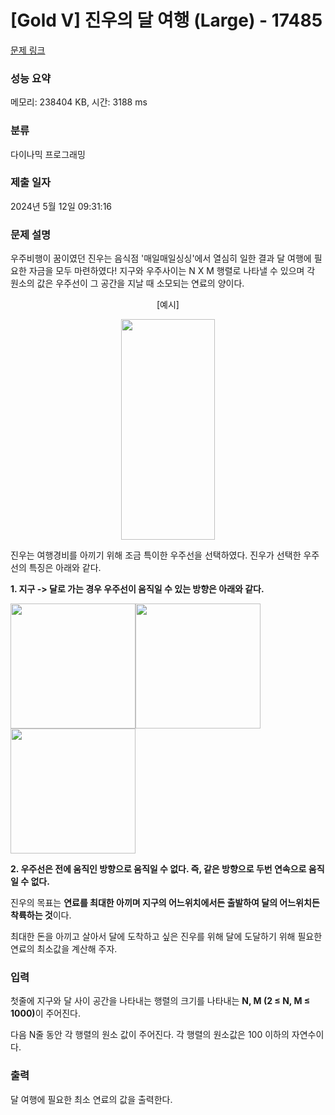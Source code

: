 # [Gold V] 진우의 달 여행 (Large) - 17485 

[문제 링크](https://www.acmicpc.net/problem/17485) 

### 성능 요약

메모리: 238404 KB, 시간: 3188 ms

### 분류

다이나믹 프로그래밍

### 제출 일자

2024년 5월 12일 09:31:16

### 문제 설명

<p>우주비행이 꿈이였던 진우는 음식점 '매일매일싱싱'에서 열심히 일한 결과 달 여행에 필요한 자금을 모두 마련하였다! 지구와 우주사이는 N X M 행렬로 나타낼 수 있으며 각 원소의 값은 우주선이 그 공간을 지날 때 소모되는 연료의 양이다.</p>

<p style="text-align: center;">[예시]</p>

<p style="text-align: center;"><img alt="" src="https://upload.acmicpc.net/9e155c65-43ea-492b-af73-d3f9f9c9dc44/-/preview/" style="height: 353px; width: 150px;"></p>

<p>진우는 여행경비를 아끼기 위해 조금 특이한 우주선을 선택하였다. 진우가 선택한 우주선의 특징은 아래와 같다.</p>

<p><strong>1. 지구 -> 달로 가는 경우 우주선이 움직일 수 있는 방향은 아래와 같다.</strong></p>

<p><img alt="" src="https://upload.acmicpc.net/8f6fc516-9870-4ef6-8474-b5d82f7b6f21/-/preview/" style="width: 200px; height: 200px;"><img alt="" src="https://upload.acmicpc.net/eb6f87f0-f4d0-43cc-8e9d-5d94bfc41936/-/preview/" style="width: 200px; height: 200px;"><img alt="" src="https://upload.acmicpc.net/e7b501aa-c92c-4a17-aed7-c7868b89af7a/-/preview/" style="width: 200px; height: 200px;"></p>

<p><strong>2. 우주선은 전에 움직인 방향으로 움직일 수 없다. 즉, 같은 방향으로 두번 연속으로 움직일 수 없다.</strong></p>

<p>진우의 목표는 <strong>연료를 최대한 아끼며 지구의 어느위치에서든 출발하여 달의 어느위치든 착륙하는 것</strong>이다.</p>

<p>최대한 돈을 아끼고 살아서 달에 도착하고 싶은 진우를 위해 달에 도달하기 위해 필요한 연료의 최소값을 계산해 주자.</p>

### 입력 

 <p>첫줄에 지구와 달 사이 공간을 나타내는 행렬의 크기를 나타내는 <strong>N, M (2 ≤ N, M ≤ 1000)</strong>이 주어진다.</p>

<p>다음 N줄 동안 각 행렬의 원소 값이 주어진다. 각 행렬의 원소값은 100 이하의 자연수이다.</p>

### 출력 

 <p>달 여행에 필요한 최소 연료의 값을 출력한다.</p>

